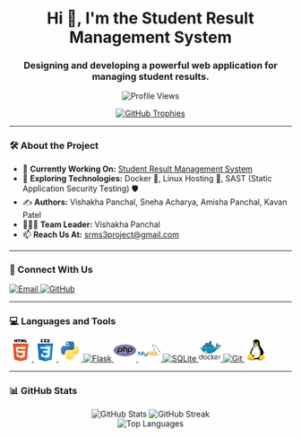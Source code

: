 <h1 align="center">Hi 👋, I'm the Student Result Management System</h1>
<h3 align="center">Designing and developing a powerful web application for managing student results.</h3>

<p align="center">
  <img src="https://komarev.com/ghpvc/?username=jasvk-eng&label=Profile%20views&color=0e75b6&style=flat" alt="Profile Views" />
</p>

<p align="center">
  <a href="https://github.com/ryo-ma/github-profile-trophy">
    <img src="https://github-profile-trophy.vercel.app/?username=jasvk-eng&theme=onedark" alt="GitHub Trophies" />
  </a>
</p>

---

### 🛠 About the Project
- 🔭 **Currently Working On:** [Student Result Management System](https://github.com/jasvk-eng/SRMS.git)  
- 🌱 **Exploring Technologies:** Docker 🐳, Linux Hosting 🐧, SAST (Static Application Security Testing) 🛡️  
- ✍️ **Authors:** Vishakha Panchal, Sneha Acharya, Amisha Panchal, Kavan Patel  
- 👩🏻‍💻 **Team Leader:** Vishakha Panchal  
- 📫 **Reach Us At:** [srms3project@gmail.com](mailto:srms3project@gmail.com)  

---

### 🤝 Connect With Us
<p align="left">
  <a href="mailto:srms3project@gmail.com" target="_blank">
    <img src="https://img.shields.io/badge/Email-D14836?style=for-the-badge&logo=gmail&logoColor=white" alt="Email" />
  </a>
  <a href="https://github.com/jasvk-eng" target="_blank">
    <img src="https://img.shields.io/badge/GitHub-100000?style=for-the-badge&logo=github&logoColor=white" alt="GitHub" />
  </a>
</p>

---

### 💻 Languages and Tools
<p align="left">
  <a href="https://www.w3.org/html/" target="_blank" rel="noreferrer">
    <img src="https://raw.githubusercontent.com/devicons/devicon/master/icons/html5/html5-original-wordmark.svg" alt="HTML5" width="40" height="40" />
  </a>
  <a href="https://www.w3schools.com/css/" target="_blank" rel="noreferrer">
    <img src="https://raw.githubusercontent.com/devicons/devicon/master/icons/css3/css3-original-wordmark.svg" alt="CSS3" width="40" height="40" />
  </a>
  <a href="https://www.python.org" target="_blank" rel="noreferrer">
    <img src="https://raw.githubusercontent.com/devicons/devicon/master/icons/python/python-original.svg" alt="Python" width="40" height="40" />
  </a>
  <a href="https://flask.palletsprojects.com/" target="_blank" rel="noreferrer">
    <img src="https://user-images.githubusercontent.com/62756402/219742406-3705ec7a-8fb5-43cf-906e-1d59f5db93c6.png" alt="Flask" width="40" height="40" />
  </a>
  <a href="https://www.php.net" target="_blank" rel="noreferrer">
    <img src="https://raw.githubusercontent.com/devicons/devicon/master/icons/php/php-original.svg" alt="PHP" width="40" height="40" />
  </a>
  <a href="https://www.mysql.com/" target="_blank" rel="noreferrer">
    <img src="https://raw.githubusercontent.com/devicons/devicon/master/icons/mysql/mysql-original-wordmark.svg" alt="MySQL" width="40" height="40" />
  </a>
  <a href="https://www.sqlite.org/" target="_blank" rel="noreferrer">
    <img src="https://www.vectorlogo.zone/logos/sqlite/sqlite-icon.svg" alt="SQLite" width="40" height="40" />
  </a>
  <a href="https://www.docker.com/" target="_blank" rel="noreferrer">
    <img src="https://raw.githubusercontent.com/devicons/devicon/master/icons/docker/docker-original-wordmark.svg" alt="Docker" width="40" height="40" />
  </a>
  <a href="https://git-scm.com/" target="_blank" rel="noreferrer">
    <img src="https://www.vectorlogo.zone/logos/git-scm/git-scm-icon.svg" alt="Git" width="40" height="40" />
  </a>
  <a href="https://www.linux.org/" target="_blank" rel="noreferrer">
    <img src="https://raw.githubusercontent.com/devicons/devicon/master/icons/linux/linux-original.svg" alt="Linux" width="40" height="40" />
  </a>
</p>

---

### 📊 GitHub Stats
<div align="center">
  <img src="https://github-readme-stats.vercel.app/api?username=jasvk-eng&show_icons=true&locale=en&theme=radical" alt="GitHub Stats" />
  <img src="https://github-readme-streak-stats.herokuapp.com/?user=jasvk-eng&theme=radical" alt="GitHub Streak" />
</div>
<div align="center">
   <img src="https://github-readme-stats.vercel.app/api/top-langs?username=jasvk-eng&show_icons=true&locale=en&layout=compact&theme=radical" alt="Top Languages" />
</div>
